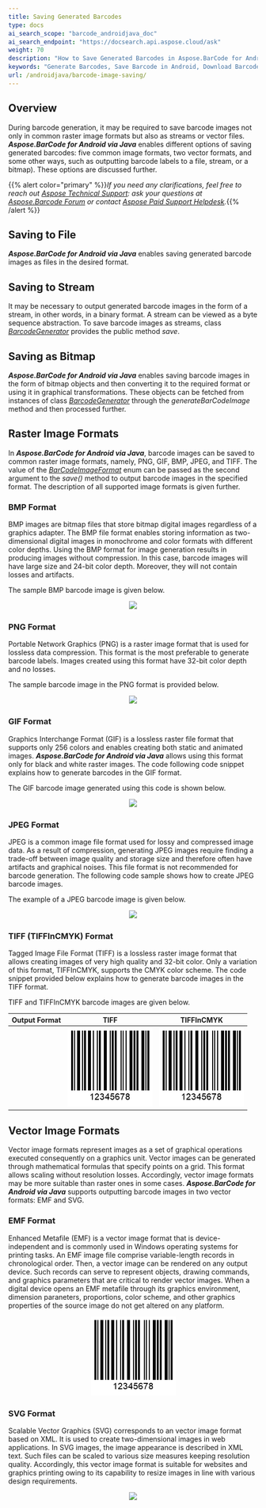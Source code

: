 ```yaml
---
title: Saving Generated Barcodes
type: docs
ai_search_scope: "barcode_androidjava_doc"
ai_search_endpoint: "https://docsearch.api.aspose.cloud/ask"
weight: 70
description: "How to Save Generated Barcodes in Aspose.BarCode for Android"
keywords: "Generate Barcodes, Save Barcode in Android, Download Barcode in Aspose.BarCode for Android, Generate Barcodes in Aspose.BarCode, Save To File Aspose Barcode, Barcode Vector Format, Generate Vector Barcodes, Save Barcode as JPEG, Save Barcode as PNG, Save Barcode as BMP, Save Barcode as TIFF, Save Barcode as GIF"
url: /androidjava/barcode-image-saving/
---
```

## **Overview**

During barcode generation, it may be required to save barcode images not only in common raster image formats
but also as streams or vector files. ***Aspose.BarCode for Android via Java*** enables different options of
saving generated barcodes: five common image formats, two vector formats, and some other ways, such as
outputting barcode labels to a file, stream, or a bitmap). These options are discussed further.

{{% alert color="primary" %}}*If you need any clarifications, feel free to reach
out [Aspose Technical Support](/barcode/java/technical-support/): ask your questions
at [Aspose.Barcode Forum](https://forum.aspose.com/c/barcode/13) or
contact [Aspose Paid Support Helpdesk](https://helpdesk.aspose.com/).*{{% /alert %}}

## **Saving to File**

***Aspose.BarCode for Android via Java*** enables saving generated barcode images as files in the desired
format.
<!--The code sample given below explains how to use this setting.  
  
{{< highlight java>}}
BarcodeGenerator gen = new BarcodeGenerator(EncodeTypes.Code128, "12345678");
gen.Save($"{path}StoreImageAsFile.png", BarCodeImageFormat.Png);
{{< /highlight >}}--> 

## **Saving to Stream**

It may be necessary to output generated barcode images in the form of a stream, in other words, in a binary
format. A stream can be viewed as a byte sequence abstraction. To save barcode images as streams, class [
*BarcodeGenerator*](https://reference.aspose.com/barcode/androidjava/com.aspose.barcode.generation/BarcodeGenerator)
provides the public method *save*<!--, as shown in the code snippet below-->.

<!--{{< highlight java>}}
using (Stream str = new FileStream($"{path}StoreImageAsStream.png", FileMode.Create, FileAccess.Write))
{
    BarcodeGenerator gen = new BarcodeGenerator(EncodeTypes.Code128, "12345678");
    gen.Save(str, BarCodeImageFormat.Png);
}
{{< /highlight >}}--> 

## **Saving as Bitmap**

***Aspose.BarCode for Android via Java*** enables saving barcode images in the form of bitmap objects and then
converting it to the required format or using it in graphical transformations. These objects can be fetched
from instances of class [
*BarcodeGenerator*](https://reference.aspose.com/barcode/androidjava/com.aspose.barcode.generation/BarcodeGenerator)
through the *generateBarCodeImage* method and then processed further.
<!--The following code sample shows how to use this output option in ***Aspose.BarCode for Android via Java***.

{{< highlight java>}}
BarcodeGenerator gen = new BarcodeGenerator(EncodeTypes.Code128, "12345678");
using (Bitmap bmp = gen.GenerateBarCodeImage())
    bmp.Save($"{path}StoreImageAsBitmap.png", ImageFormat.Png);
{{< /highlight >}}--> 

## **Raster Image Formats**

In ***Aspose.BarCode for Android via Java***, barcode images can be saved to common raster image formats,
namely, PNG, GIF, BMP, JPEG, and TIFF. The value of the [
*BarCodeImageFormat*](https://reference.aspose.com/barcode/androidjava/com.aspose.barcode.generation/BarCodeImageFormat)
enum can be passed as the second argument to the *save()* method to output barcode images in the specified
format. The description of all supported image formats is given further.

### **BMP Format**

BMP images are bitmap files that store bitmap digital images regardless of a graphics adapter. The BMP file
format enables storing information as two-dimensional digital images in monochrome and color formats with
different color depths. Using the BMP format for image generation results in producing images without
compression. In this case, barcode images will have large size and 24-bit color depth. Moreover, they will not
contain losses and artifacts.
<!--The code snippet provided below illustrates how to save barcode images in the BMP format.

{{< highlight java>}}
BarcodeGenerator gen = new BarcodeGenerator(EncodeTypes.Code128, "12345678");
//save as BMP
gen.Save($"{path}RasterImageBmp.bmp", BarCodeImageFormat.Bmp);
{{< /highlight >}}-->

The sample BMP barcode image is given below.

<p align="center"><image src="rasterimagebmp.bmp"></p>

### **PNG Format**

Portable Network Graphics (PNG) is a raster image format that is used for lossless data compression. This
format is the most preferable to generate barcode labels. Images created using this format have 32-bit color
depth and no losses.
<!--The following code sample explains how to save barcode images in the PNG format.
  
{{< highlight java>}}
BarcodeGenerator gen = new BarcodeGenerator(EncodeTypes.Code128, "12345678");
//save as Png
gen.Save($"{path}RasterImagePng.png", BarCodeImageFormat.Png);
{{< /highlight >}}-->

The sample barcode image in the PNG format is provided below.

<p align="center"><image src="rasterimagebmp.bmp"></p>

### **GIF Format**

Graphics Interchange Format (GIF) is a lossless raster file format that supports only 256 colors and enables
creating both static and animated images. ***Aspose.BarCode for Android via Java*** allows using this format
only for black and white raster images. The code following code snippet explains how to generate barcodes in
the GIF format.

<!--{{< highlight java>}}
BarcodeGenerator gen = new BarcodeGenerator(EncodeTypes.Code128, "12345678");
//save as Gif
gen.Save($"{path}RasterImageGif.gif", BarCodeImageFormat.Gif);
{{< /highlight >}}-->

The GIF barcode image generated using this code is shown below.

<p align="center"><image src="rasterimagegif.gif"></p>

### **JPEG Format**

JPEG is a common image file format used for lossy and compressed image data. As a result of compression,
generating JPEG images require finding a trade-off between image quality and storage size and therefore often
have artifacts and graphical noises. This file format is not recommended for barcode generation. The following
code sample shows how to create JPEG barcode images.

<!--{{< highlight java>}}
BarcodeGenerator gen = new BarcodeGenerator(EncodeTypes.Code128, "12345678");
//save as Jpeg
gen.Save($"{path}RasterImageJpeg.jpeg", BarCodeImageFormat.Jpeg);
{{< /highlight >}}-->

The example of a JPEG barcode image is given below.

<p align="center"><image src="rasterimagejpeg.jpeg"></p>

### **TIFF (TIFFInCMYK) Format**

Tagged Image File Format (TIFF) is a lossless raster image format that allows creating images of very high
quality and 32-bit color. Only a variation of this format, TIFFInCMYK, supports the CMYK color scheme. The
code snippet provided below explains how to generate barcode images in the TIFF format.

<!--{{< highlight java>}}
BarcodeGenerator gen = new BarcodeGenerator(EncodeTypes.Code128, "12345678");
//save as Tiff
gen.Save($"{path}RasterImageTiff.tiff", BarCodeImageFormat.Tiff);
//save as TiffInCmyk
gen.Save($"{path}RasterImageTiffInCmyk.tiff", BarCodeImageFormat.TiffInCmyk);
{{< /highlight >}}-->  

TIFF and TIFFInCMYK barcode images are given below.

| Output Format |                                               TIFF                                                |                                                  TIFFInCMYK                                                   |
|:-------------:|:-------------------------------------------------------------------------------------------------:|:-------------------------------------------------------------------------------------------------------------:|
|               | <a href="rasterimagetiff.tiff"><img src="rasterimagepng.png" alttext="Saving to TIFF format"></a> | <a href="rasterimagetiffincmyk.tiff"><img src="rasterimagepng.png" alttext="Saving to TIFFInCMYK format"></a> |

## **Vector Image Formats**

Vector image formats represent images as a set of graphical operations executed consequently on a graphics
unit. Vector images can be generated through mathematical formulas that specify points on a grid. This format
allows scaling without resolution losses. Accordingly, vector image formats may be more suitable than raster
ones in some cases. ***Aspose.BarCode for Android via Java*** supports outputting barcode images in two vector
formats: EMF and SVG.

### **EMF Format**

Enhanced Metafile (EMF) is a vector image format that is device-independent and is commonly used in Windows
operating systems for printing tasks. An EMF image file comprise variable-length records in chronological
order. Then, a vector image can be rendered on any output device. Such records can serve to represent objects,
drawing commands, and graphics parameters that are critical to render vector images. When a digital device
opens an EMF metafile through its graphics environment, dimension paraneters, proportions, color scheme, and
other graphics properties of the source image do not get altered on any platform.
<!--The following code sample shows how to generate EMF barcode images.

{{< highlight java>}}
BarcodeGenerator gen = new BarcodeGenerator(EncodeTypes.Code128, "12345678");
//save as Emf
gen.Save($"{path}VectorImageEmf.emf", BarCodeImageFormat.Emf);
{{< /highlight >}}--> 

<a href="vectorimageemf.emf"> <p align="center"><img src="rasterimagepng.png" alttext="Saving to EMF format"> </p></a>

### **SVG Format**

Scalable Vector Graphics (SVG) corresponds to an vector image format based on XML. It is used to create
two-dimensional images in web applications. In SVG images, the image appearance is described in XML text. Such
files can be scaled to various size measures keeping resolution quality. Accordingly, this vector image format
is suitable for websites and graphics printing owing to its capability to resize images in line with various
design requirements.

<!--The following code snippet explains how to create SVG barcode images.  

{{< highlight java>}}
BarcodeGenerator gen = new BarcodeGenerator(EncodeTypes.Code128, "12345678");
//save as Svg
gen.Save($"{path}VectorImageSvg.svg", BarCodeImageFormat.Svg);
{{< /highlight >}}--> 

<p align="center"><image src="vectorimagesvg.svg"></p>